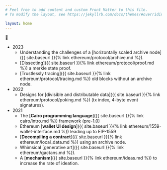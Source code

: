 ```yaml
---
# Feel free to add content and custom Front Matter to this file.
# To modify the layout, see https://jekyllrb.com/docs/themes/#overriding-theme-defaults

layout: home
---
```


:seedling:

- 2023
    - Understanding the challenges of a [horizontally scaled archive node]({{ site.baseurl }}{% link ethereum/protocol/archive.md %}).
    - [Dissecting]({{ site.baseurl }}{% link ethereum/protocol/proof.md %}) a merkle state proof.
    - [Trustlessly tracing]({{ site.baseurl }}{% link ethereum/protocol/tracing.md %}) old blocks without an archive node.
- 2022
    - Designs for [divisible and distributable data]({{ site.baseurl }}{% link ethereum/protocol/poking.md %}) (tx index, 4-byte event signatures).
- 2021
    - The
    [**Cairo programming language**]({{ site.baseurl }}{% link cairo/intro.md %}) framework (pre-1.0)
    - Ethereum
    [**wallet UI design**]({{ site.baseurl }}{% link ethereum/1559-wallet-interface.md %}) leading up to EIP-1559
    - [**Decompiling a contract**]({{ site.baseurl }}{% link ethereum/local_data.md %}) using an archive node.
    - Whimsical [generative art]({{ site.baseurl }}{% link ethereum/gactans.md %}).
    - A [**mechanism**]({{ site.baseurl }}{% link ethereum/ideas.md %}) to increase the rate of ideation.
